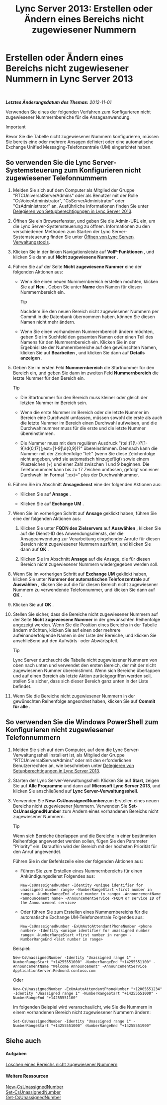﻿---
title: 'Lync Server 2013: Erstellen oder Ändern eines Bereichs nicht zugewiesener Nummern'
TOCTitle: Erstellen oder Ändern eines Bereichs nicht zugewiesener Nummern
ms:assetid: a102b226-0460-4d5c-82f9-79b8444fa958
ms:mtpsurl: https://technet.microsoft.com/de-de/library/Gg412748(v=OCS.15)
ms:contentKeyID: 49294937
ms.date: 05/19/2016
mtps_version: v=OCS.15
ms.translationtype: HT
---

# Erstellen oder Ändern eines Bereichs nicht zugewiesener Nummern in Lync Server 2013

 

_**Letztes Änderungsdatum des Themas:** 2012-11-01_

Verwenden Sie eines der folgenden Verfahren zum Konfigurieren nicht zugewiesener Nummernbereiche für die Ansageanwendung.


> [!IMPORTANT]
> Bevor Sie die Tabelle nicht zugewiesener Nummern konfigurieren, müssen Sie bereits eine oder mehrere Ansagen definiert oder eine automatische Exchange Unified Messaging-Telefonzentrale (UM) eingerichtet haben.



## So verwenden Sie die Lync Server-Systemsteuerung zum Konfigurieren nicht zugewiesener Telefonnummern

1.  Melden Sie sich auf dem Computer als Mitglied der Gruppe "RTCUniversalServerAdmins" oder als Benutzer mit der Rolle "CsVoiceAdministrator", "CsServerAdministrator" oder "CsAdministrator" an. Ausführliche Informationen finden Sie unter [Delegieren von Setupberechtigungen in Lync Server 2013](lync-server-2013-delegate-setup-permissions.md).

2.  Öffnen Sie ein Browserfenster, und geben Sie die Admin-URL ein, um die Lync Server-Systemsteuerung zu öffnen. Informationen zu den verschiedenen Methoden zum Starten der Lync Server-Systemsteuerung finden Sie unter [Öffnen von Lync Server-Verwaltungstools](lync-server-2013-open-lync-server-administrative-tools.md).

3.  Klicken Sie in der linken Navigationsleiste auf **VoIP-Funktionen** , und klicken Sie dann auf **Nicht zugewiesene Nummer** .

4.  Führen Sie auf der Seite **Nicht zugewiesene Nummer** eine der folgenden Aktionen aus:
    
      - Wenn Sie einen neuen Nummernbereich erstellen möchten, klicken Sie auf **Neu** . Geben Sie unter **Name** den Namen für diesen Nummernbereich ein.
        

        > [!TIP]
        > Nachdem Sie den neuen Bereich nicht zugewiesener Nummern per Commit in die Datenbank übernommen haben, können Sie diesen Namen nicht mehr ändern.

    
      - Wenn Sie einen vorhandenen Nummernbereich ändern möchten, geben Sie im Suchfeld den gesamten Namen oder einen Teil des Namens für den Nummernbereich ein. Klicken Sie in der Ergebnisliste der Nummernbereiche auf den gewünschten Namen, klicken Sie auf **Bearbeiten** , und klicken Sie dann auf **Details anzeigen** .

5.  Geben Sie im ersten Feld **Nummernbereich** die Startnummer für den Bereich ein, und geben Sie dann im zweiten Feld **Nummernbereich** die letzte Nummer für den Bereich ein.
    

    > [!TIP]
    > <UL>
    > <LI>
    > <P>Die Startnummer für den Bereich muss kleiner oder gleich der letzten Nummer im Bereich sein.</P>
    > <LI>
    > <P>Wenn die erste Nummer im Bereich oder die letzte Nummer im Bereich eine Durchwahl umfassen, müssen sowohl die erste als auch die letzte Nummer im Bereich einen Durchwahl aufweisen, und die Durchwahlnummer muss für die erste und die letzte Nummer übereinstimmen.</P>
    > <LI>
    > <P>Die Nummer muss mit dem regulären Ausdruck "(tel:)?(\+)?[1-9]\d{0,17}(;ext=[1-9]\d{0,9})?" übereinstimmen. Demnach kann die Nummer mit der Zeichenfolge "tel:" (wenn Sie diese Zeichenfolge nicht angeben, wird sie automatisch hinzugefügt) sowie einem Pluszeichen (+) und einer Zahl zwischen&nbsp;1 und&nbsp;9 beginnen. Die Telefonnummer kann bis zu 17&nbsp;Zeichen umfassen, gefolgt von einer Durchwahl im Format ";ext=" plus der Durchwahlnummer.</P></LI></UL>



6.  Führen Sie im Abschnitt **Ansagedienst** eine der folgenden Aktionen aus:
    
      - Klicken Sie auf **Ansage** .
    
      - Klicken Sie auf **Exchange UM** .

7.  Wenn Sie im vorherigen Schritt auf **Ansage** geklickt haben, führen Sie eine der folgenden Aktionen aus:
    
    1.  Klicken Sie unter **FQDN des Zielservers** auf **Auswählen** , klicken Sie auf die Dienst-ID des Anwendungsdiensts, der die Ansageanwendung zur Verarbeitung eingehender Anrufe für diesen Bereich nicht zugewiesener Nummern ausführt, und klicken Sie dann auf **OK** .
    
    2.  Klicken Sie im Abschnitt **Ansage** auf die Ansage, die für diesen Bereich nicht zugewiesener Nummern wiedergegeben werden soll.

8.  Wenn Sie im vorherigen Schritt auf **Exchange UM** geklickt haben, klicken Sie unter **Nummer der automatischen Telefonzentrale** auf **Auswählen** , klicken Sie auf die für diesen Bereich nicht zugewiesener Nummern zu verwendende Telefonnummer, und klicken Sie dann auf **OK** .

9.  Klicken Sie auf **OK** .

10. Stellen Sie sicher, dass die Bereiche nicht zugewiesener Nummern auf der Seite **Nicht zugewiesene Nummer** in der gewünschten Reihenfolge angezeigt werden. Wenn Sie die Position eines Bereichs in der Tabelle ändern möchten, klicken Sie auf einen oder mehrere aufeinanderfolgende Namen in der Liste der Bereiche, und klicken Sie anschließend auf den Aufwärts- oder Abwärtspfeil.
    

    > [!TIP]
    > Lync Server durchsucht die Tabelle nicht zugewiesener Nummern von oben nach unten und verwendet den ersten Bereich, der mit der nicht zugewiesenen Nummer übereinstimmt. Wenn sich Bereiche überlappen und auf einen Bereich als letzte Aktion zurückgegriffen werden soll, stellen Sie sicher, dass sich dieser Bereich ganz unten in der Liste befindet.



11. Wenn Sie die Bereiche nicht zugewiesener Nummern in der gewünschten Reihenfolge angeordnet haben, klicken Sie auf **Commit für alle** .

## So verwenden Sie die Windows PowerShell zum Konfigurieren nicht zugewiesener Telefonnummern

1.  Melden Sie sich auf dem Computer, auf dem die Lync Server-Verwaltungsshell installiert ist, als Mitglied der Gruppe "RTCUniversalServerAdmins" oder mit den erforderlichen Benutzerrechten an, wie beschrieben unter [Delegieren von Setupberechtigungen in Lync Server 2013](lync-server-2013-delegate-setup-permissions.md).

2.  Starten der Lync Server-Verwaltungsshell: Klicken Sie auf **Start**, zeigen Sie auf **Alle Programme** und dann auf **Microsoft Lync Server 2013**, und klicken Sie anschließend auf **Lync Server-Verwaltungsshell**.

3.  Verwenden Sie **New-CsUnassignedNumber**zum Erstellen eines neuen Bereichs nicht zugewiesener Nummern. Verwenden Sie **Set-CsUnassignedNumber** zum Ändern eines vorhandenen Bereichs nicht zugewiesener Nummern.
    

    > [!TIP]
    > Wenn sich Bereiche überlappen und die Bereiche in einer bestimmten Reihenfolge angewendet werden sollen, fügen Sie den Parameter "Priority" ein. Daraufhin wird der Bereich mit der höchsten Priorität für den Anruf angewendet.

    
    Führen Sie in der Befehlszeile eine der folgenden Aktionen aus:
    
      - Führen Sie zum Erstellen eines Nummernbereichs für einen Ankündigungsdienst Folgendes aus:
        
            New-CsUnassignedNumber -Identity <unique identifier for unassigned number range> -NumberRangeStart <first number in range> -NumberRangeEnd <last number in range> -AnnouncementName <announcement name> -AnnouncementService <FQDN or service ID of the Announcement service>
    
      - Oder führen Sie zum Erstellen eines Nummernbereichs für die automatische Exchange UM-Telefonzentrale Folgendes aus:
        
            New-CsUnassignedNumber -ExUmAutoAttendantPhoneNumber <phone number> -Identity <unique identifier for unassigned number range> -NumberRangeStart <first number in range> -NumberRangeEnd <last number in range>
    
    Beispiel:
    
        New-CsUnassignedNumber -Identity "Unassigned range 1" -NumberRangeStart "+14255551000" -NumberRangeEnd "+14255551100" -AnnouncementName "Welcome Announcement" -AnnouncementService ApplicationServer:Redmond.contoso.com
    
    Oder
    
        New-CsUnassignedNumber -ExUmAutoAttendantPhoneNumber "+12065551234" -Identity "Unassigned range 1" -NumberRangeStart "+14255551000" -NumberRangeEnd "+14255551100"
    
    Im folgenden Beispiel wird veranschaulicht, wie Sie die Nummern in einem vorhandenen Bereich nicht zugewiesener Nummern ändern:
    
        Set-CsUnassignedNumber -Identity "Unassigned range 1" -NumberRangeStart "+14255551000" -NumberRangeEnd "+14255551900"

## Siehe auch

#### Aufgaben

[Löschen eines Bereichs nicht zugewiesener Nummern](lync-server-2013-delete-an-unassigned-number-range.md)  

#### Weitere Ressourcen

[New-CsUnassignedNumber](https://docs.microsoft.com/en-us/powershell/module/skype/New-CsUnassignedNumber)  
[Set-CsUnassignedNumber](set-csunassignednumber.md)  
[Get-CsUnassignedNumber](https://docs.microsoft.com/en-us/powershell/module/skype/Get-CsUnassignedNumber)

